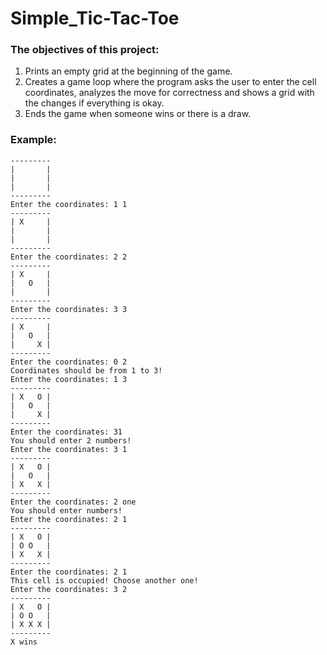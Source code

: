 # Simple_Tic-Tac-Toe
### The objectives of this project:
1. Prints an empty grid at the beginning of the game.
2. Creates a game loop where the program asks the user to enter the cell coordinates, analyzes the move for correctness and shows a grid with the changes if everything is okay.
3. Ends the game when someone wins or there is a draw.
### Example:
```
---------
|       |
|       |
|       |
---------
Enter the coordinates: 1 1
---------
| X     |
|       |
|       |
---------
Enter the coordinates: 2 2
---------
| X     |
|   O   |
|       |
---------
Enter the coordinates: 3 3
---------
| X     |
|   O   |
|     X |
---------
Enter the coordinates: 0 2
Coordinates should be from 1 to 3!
Enter the coordinates: 1 3
---------
| X   O |
|   O   |
|     X |
---------
Enter the coordinates: 31
You should enter 2 numbers!
Enter the coordinates: 3 1
---------
| X   O |
|   O   |
| X   X |
---------
Enter the coordinates: 2 one
You should enter numbers!
Enter the coordinates: 2 1
---------
| X   O |
| O O   |
| X   X |
---------
Enter the coordinates: 2 1
This cell is occupied! Choose another one!
Enter the coordinates: 3 2
---------
| X   O |
| O O   |
| X X X |
---------
X wins
```
